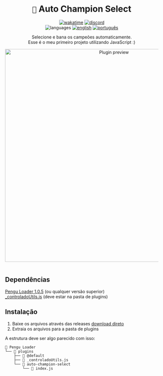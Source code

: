 <div align="center">

# `🐧` Auto Champion Select <br>

[![wakatime](https://wakatime.com/badge/user/89c5e1c8-9e67-43ef-bd0e-3ff9a4fde5e2/project/31fa1001-e2a3-4631-ae24-be1ddc46f7a6.svg)](https://wakatime.com/89c5e1c8-9e67-43ef-bd0e-3ff9a4fde5e2)
[![discord](https://img.shields.io/badge/Discord-%235865F2.svg?style=flat&logo=discord&logoColor=white&color=blue)](https://discordapp.com/users/854886148455399436) <br>
![languages](https://img.shields.io/badge/Documentation-gray)
[![english](https://img.shields.io/badge/-English-blue)](README.md)
[![português](https://img.shields.io/badge/-Português%20Brasileiro-blue)](README.BR.md)

Selecione e bana os campeões automaticamente. <br>
Esse é o meu primeiro projeto utilizando JavaScript :)

<img src="https://i.imgur.com/dVbUcBp.png" width="700" alt="Plugin preview">

</div>
<br>

## Dependências

[Pengu Loader 1.0.5](https://github.com/PenguLoader/PenguLoader) (ou qualquer versão superior) <br>
[_controladoUtils.js](https://github.com/controlado/pengu-plugins/blob/master/_controladoUtils.js) (deve estar na pasta de plugins)

## Instalação

1. Baixe os arquivos através das releases [download direto](https://github.com/controlado/auto-champion-select/releases/latest/download/auto-champion-select.zip)
2. Extraia os arquivos para a pasta de plugins

A estrutura deve ser algo parecido com isso:

```
📂 Pengu Loader
└── 📂 plugins
    ├── 📂 @default
    ├── 📄 _controladoUtils.js
    └── 📂 auto-champion-select
        └── 📄 index.js
```

